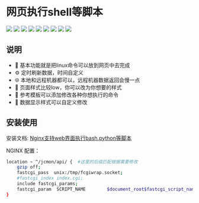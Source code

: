 
# 网页执行shell等脚本


![](https://img.jinchuang.org/github/fcgiwrap-shelllog.png)
![](https://img.jinchuang.org/github/fcgiwrap-shellhome.png)
![](https://img.jinchuang.org/github/fcgiwrap-shelllist1.png)
![](https://img.jinchuang.org/github/fcgiwrap-shelllist-disk.png)
![](https://img.jinchuang.org/github/fcgiwrap-shelllist-ps.png)
![](https://img.jinchuang.org/github/fcgiwrap-shelllist-server.png)
![](https://img.jinchuang.org/github/fcgiwrap-shelllist-ssh.png)
![](https://img.jinchuang.org/github/fcgiwrap-shelllist-uptime.png)
![](https://img.jinchuang.org/github/fcgiwrap-shellmenu-1.png)

## 说明

- :gem: 基本功能就是把linux命令可以放到网页中去完成
- :gear: 定时刷新数据，时间自定义
- :globe_with_meridians: 本地和远程机器都可以，远程机器数据返回会慢一点
- :triangular_ruler: 页面样式比较low，你可以改为你想要的样式
- :rocket: 参考模板可以添加修改各种你想执行的命令
- :1234: 数据显示样式可以自定义修改
## 安装使用
安装文档: [Nginx支持web界面执行bash.python等脚本](https://me.jinchuang.org/archives/114.html)

NGINX 配置：
```bash
location ~ ^/jcmon/api/ {  #这里的后缀匹配根据需要修改
	gzip off;
	fastcgi_pass  unix:/tmp/fcgiwrap.socket;
	#fastcgi_index index.cgi;
	include fastcgi_params;
	fastcgi_param  SCRIPT_NAME        $document_root$fastcgi_script_name;
}

```

